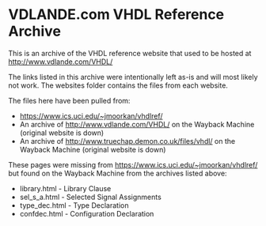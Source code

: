 # VDLANDE.com VHDL Reference Archive

This is an archive of the VHDL reference website that used to be hosted at http://www.vdlande.com/VHDL/

The links listed in this archive were intentionally left as-is and will most likely not work. The websites folder contains the files from each website. 

The files here have been pulled from:
* https://www.ics.uci.edu/~jmoorkan/vhdlref/
* An archive of http://www.vdlande.com/VHDL/ on the Wayback Machine (original website is down)
* An archive of http://www.truechap.demon.co.uk/files/vhdl/ on the Wayback Machine (original website is down)

These pages were missing from https://www.ics.uci.edu/~jmoorkan/vhdlref/ but found on the Wayback Machine from the archives listed above:
* library.html  -   Library Clause
* sel_s_a.html  -   Selected Signal Assignments
* type_dec.html -   Type Declaration
* confdec.html  -   Configuration Declaration
